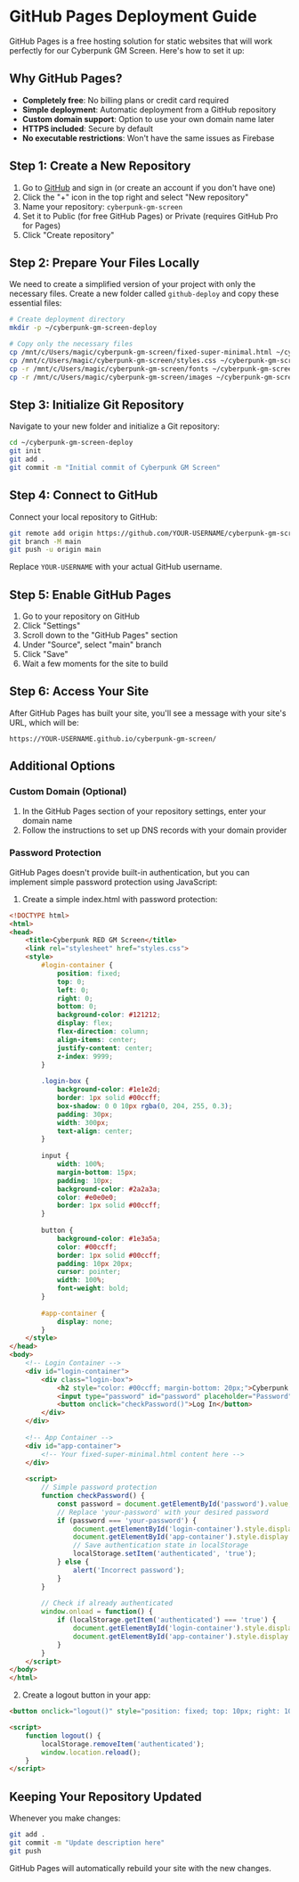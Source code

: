 # GitHub Pages Deployment Guide

GitHub Pages is a free hosting solution for static websites that will work perfectly for our Cyberpunk GM Screen. Here's how to set it up:

## Why GitHub Pages?

- **Completely free**: No billing plans or credit card required
- **Simple deployment**: Automatic deployment from a GitHub repository
- **Custom domain support**: Option to use your own domain name later
- **HTTPS included**: Secure by default
- **No executable restrictions**: Won't have the same issues as Firebase

## Step 1: Create a New Repository

1. Go to [GitHub](https://github.com) and sign in (or create an account if you don't have one)
2. Click the "+" icon in the top right and select "New repository"
3. Name your repository: `cyberpunk-gm-screen`
4. Set it to Public (for free GitHub Pages) or Private (requires GitHub Pro for Pages)
5. Click "Create repository"

## Step 2: Prepare Your Files Locally

We need to create a simplified version of your project with only the necessary files. Create a new folder called `github-deploy` and copy these essential files:

```bash
# Create deployment directory
mkdir -p ~/cyberpunk-gm-screen-deploy

# Copy only the necessary files
cp /mnt/c/Users/magic/cyberpunk-gm-screen/fixed-super-minimal.html ~/cyberpunk-gm-screen-deploy/index.html
cp /mnt/c/Users/magic/cyberpunk-gm-screen/styles.css ~/cyberpunk-gm-screen-deploy/
cp -r /mnt/c/Users/magic/cyberpunk-gm-screen/fonts ~/cyberpunk-gm-screen-deploy/
cp -r /mnt/c/Users/magic/cyberpunk-gm-screen/images ~/cyberpunk-gm-screen-deploy/
```

## Step 3: Initialize Git Repository

Navigate to your new folder and initialize a Git repository:

```bash
cd ~/cyberpunk-gm-screen-deploy
git init
git add .
git commit -m "Initial commit of Cyberpunk GM Screen"
```

## Step 4: Connect to GitHub

Connect your local repository to GitHub:

```bash
git remote add origin https://github.com/YOUR-USERNAME/cyberpunk-gm-screen.git
git branch -M main
git push -u origin main
```

Replace `YOUR-USERNAME` with your actual GitHub username.

## Step 5: Enable GitHub Pages

1. Go to your repository on GitHub
2. Click "Settings"
3. Scroll down to the "GitHub Pages" section
4. Under "Source", select "main" branch
5. Click "Save"
6. Wait a few moments for the site to build

## Step 6: Access Your Site

After GitHub Pages has built your site, you'll see a message with your site's URL, which will be:
```
https://YOUR-USERNAME.github.io/cyberpunk-gm-screen/
```

## Additional Options

### Custom Domain (Optional)

1. In the GitHub Pages section of your repository settings, enter your domain name
2. Follow the instructions to set up DNS records with your domain provider

### Password Protection

GitHub Pages doesn't provide built-in authentication, but you can implement simple password protection using JavaScript:

1. Create a simple index.html with password protection:

```html
<!DOCTYPE html>
<html>
<head>
    <title>Cyberpunk RED GM Screen</title>
    <link rel="stylesheet" href="styles.css">
    <style>
        #login-container {
            position: fixed;
            top: 0;
            left: 0;
            right: 0;
            bottom: 0;
            background-color: #121212;
            display: flex;
            flex-direction: column;
            align-items: center;
            justify-content: center;
            z-index: 9999;
        }
        
        .login-box {
            background-color: #1e1e2d;
            border: 1px solid #00ccff;
            box-shadow: 0 0 10px rgba(0, 204, 255, 0.3);
            padding: 30px;
            width: 300px;
            text-align: center;
        }
        
        input {
            width: 100%;
            margin-bottom: 15px;
            padding: 10px;
            background-color: #2a2a3a;
            color: #e0e0e0;
            border: 1px solid #00ccff;
        }
        
        button {
            background-color: #1e3a5a;
            color: #00ccff;
            border: 1px solid #00ccff;
            padding: 10px 20px;
            cursor: pointer;
            width: 100%;
            font-weight: bold;
        }
        
        #app-container {
            display: none;
        }
    </style>
</head>
<body>
    <!-- Login Container -->
    <div id="login-container">
        <div class="login-box">
            <h2 style="color: #00ccff; margin-bottom: 20px;">Cyberpunk RED GM Screen</h2>
            <input type="password" id="password" placeholder="Password">
            <button onclick="checkPassword()">Log In</button>
        </div>
    </div>
    
    <!-- App Container -->
    <div id="app-container">
        <!-- Your fixed-super-minimal.html content here -->
    </div>
    
    <script>
        // Simple password protection
        function checkPassword() {
            const password = document.getElementById('password').value;
            // Replace 'your-password' with your desired password
            if (password === 'your-password') {
                document.getElementById('login-container').style.display = 'none';
                document.getElementById('app-container').style.display = 'block';
                // Save authentication state in localStorage
                localStorage.setItem('authenticated', 'true');
            } else {
                alert('Incorrect password');
            }
        }
        
        // Check if already authenticated
        window.onload = function() {
            if (localStorage.getItem('authenticated') === 'true') {
                document.getElementById('login-container').style.display = 'none';
                document.getElementById('app-container').style.display = 'block';
            }
        }
    </script>
</body>
</html>
```

2. Create a logout button in your app:

```html
<button onclick="logout()" style="position: fixed; top: 10px; right: 10px; z-index: 1000;">Logout</button>

<script>
    function logout() {
        localStorage.removeItem('authenticated');
        window.location.reload();
    }
</script>
```

## Keeping Your Repository Updated

Whenever you make changes:

```bash
git add .
git commit -m "Update description here"
git push
```

GitHub Pages will automatically rebuild your site with the new changes.